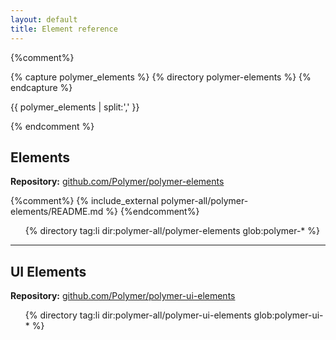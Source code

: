 ```yaml
---
layout: default
title: Element reference
---
```


{%comment%}

{% capture polymer_elements  %}
  {% directory polymer-elements %}
{% endcapture %}

{{ polymer_elements | split:',' }}

{% endcomment %}

## Elements

**Repository:** [github.com/Polymer/polymer-elements](https://github.com/Polymer/polymer-elements)

{%comment%}
{% include_external polymer-all/polymer-elements/README.md %}
{%endcomment%}

<ul class="element-list">
{% directory tag:li dir:polymer-all/polymer-elements glob:polymer-* %}
</ul>

---

## UI Elements

**Repository:** [github.com/Polymer/polymer-ui-elements](https://github.com/Polymer/polymer-ui-elements)

<ul class="element-list">
{% directory tag:li dir:polymer-all/polymer-ui-elements glob:polymer-ui-* %}
</ul>